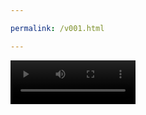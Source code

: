 ```yaml
---

permalink: /v001.html

---
```


<video src="/221288263-1-177_360p.mp4" width="200px" height="70px" controls="controls"></video>
